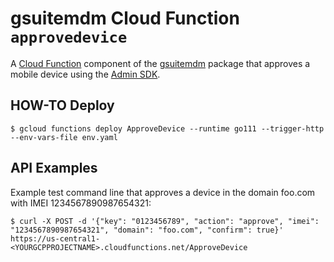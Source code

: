 # gsuitemdm Cloud Function `approvedevice` #

A [Cloud Function](https://cloud.google.com/functions/) component of the [gsuitemdm](https://github.com/rickt/gsuitemdm) package that approves a mobile device using the [Admin SDK](https://developers.google.com/admin-sdk).

## HOW-TO Deploy ##
`$ gcloud functions deploy ApproveDevice --runtime go111 --trigger-http --env-vars-file env.yaml`

## API Examples ##
Example test command line that approves a device in the domain foo.com with IMEI 1234567890987654321:

```
$ curl -X POST -d '{"key": "0123456789", "action": "approve", "imei": "1234567890987654321", "domain": "foo.com", "confirm": true}' https://us-central1-<YOURGCPPROJECTNAME>.cloudfunctions.net/ApproveDevice
```

